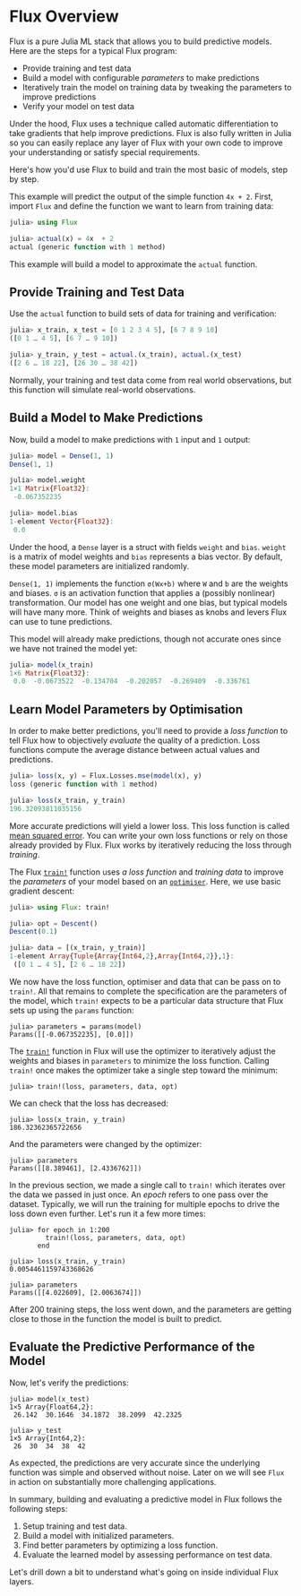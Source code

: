 # Flux Overview

Flux is a pure Julia ML stack that allows you to build predictive models. Here are the steps for a typical Flux program:

- Provide training and test data
- Build a model with configurable *parameters* to make predictions
- Iteratively train the model on training data by tweaking the parameters to improve predictions
- Verify your model on test data

Under the hood, Flux uses a technique called automatic differentiation to take gradients that help improve predictions. Flux is also fully written in Julia so you can easily replace any layer of Flux with your own code to improve your understanding or satisfy special requirements.

Here's how you'd use Flux to build and train the most basic of models, step by step.

This example will predict the output of the simple function `4x + 2`. First, import `Flux` and define the function we want to learn from training data:

```julia
julia> using Flux

julia> actual(x) = 4x  + 2
actual (generic function with 1 method)
```

This example will build a model to approximate the `actual` function.

## Provide Training and Test Data

Use the `actual` function to build sets of data for training and verification:

```julia
julia> x_train, x_test = [0 1 2 3 4 5], [6 7 8 9 10]
([0 1 … 4 5], [6 7 … 9 10])

julia> y_train, y_test = actual.(x_train), actual.(x_test)
([2 6 … 18 22], [26 30 … 38 42])
```

Normally, your training and test data come from real world observations, but this function will simulate real-world observations.

## Build a Model to Make Predictions

Now, build a model to make predictions with `1` input and `1` output:

```julia
julia> model = Dense(1, 1)
Dense(1, 1)

julia> model.weight
1×1 Matrix{Float32}:
 -0.067352235

julia> model.bias
1-element Vector{Float32}:
 0.0
```

Under the hood, a `Dense` layer is a struct with fields `weight` and `bias`. `weight` is a matrix of model weights and `bias` represents a bias vector. By default, these model parameters are initialized randomly.

`Dense(1, 1)` implements the function `σ(Wx+b)` where `W` and `b` are the weights and biases. `σ` is an activation function that applies a (possibly nonlinear) transformation. Our model has one weight and one bias, but typical models will have many more. Think of weights and biases as knobs and levers Flux can use to tune predictions.

This model will already make predictions, though not accurate ones since we have not trained the model yet:

```julia
julia> model(x_train)
1×6 Matrix{Float32}:
 0.0  -0.0673522  -0.134704  -0.202057  -0.269409  -0.336761
```

## Learn Model Parameters by Optimisation

In order to make better predictions, you'll need to provide a *loss function* to tell Flux how to objectively *evaluate* the quality of a prediction. Loss functions compute the average distance between actual values and predictions. 

```julia
julia> loss(x, y) = Flux.Losses.mse(model(x), y)
loss (generic function with 1 method)

julia> loss(x_train, y_train)
196.32093811035156
```

More accurate predictions will yield a lower loss. This loss function is called [mean squared error](https://www.statisticshowto.com/probability-and-statistics/statistics-definitions/mean-squared-error/). You can write your own loss functions or rely on those already provided by Flux. Flux works by iteratively reducing the loss through *training*.

The Flux [`train!`](@ref) function uses *a loss function* and *training data* to improve the *parameters* of your model based on an [`optimiser`](../training/optimisers.md). Here, we use basic gradient descent:

```julia
julia> using Flux: train!

julia> opt = Descent()
Descent(0.1)

julia> data = [(x_train, y_train)]
1-element Array{Tuple{Array{Int64,2},Array{Int64,2}},1}:
 ([0 1 … 4 5], [2 6 … 18 22])
```

We now have the loss function, optimiser and data that can be pass on to `train!`. All that remains to complete the specification are the parameters of the model, which `train!` expects to be a particular data structure that Flux sets up using the `params` function:

```
julia> parameters = params(model)
Params([[-0.067352235], [0.0]])
```

The [`train!`](@ref) function in Flux will use the optimizer to iteratively adjust the weights and biases in `parameters` to minimize the loss function. Calling `train!` once makes the optimizer take a single step toward the minimum: 

```
julia> train!(loss, parameters, data, opt)
```

We can check that the loss has decreased:

```
julia> loss(x_train, y_train)
186.32362365722656
```

And the parameters were changed by the optimizer:

```
julia> parameters
Params([[8.389461], [2.4336762]])
```

In the previous section, we made a single call to `train!` which iterates over the data we passed in just once. An *epoch* refers to one pass over the dataset. Typically, we will run the training for multiple epochs to drive the loss down even further. Let's run it a few more times:

```
julia> for epoch in 1:200
         train!(loss, parameters, data, opt)
       end

julia> loss(x_train, y_train)
0.0054461159743368626

julia> parameters
Params([[4.022609], [2.0063674]])
```

After 200 training steps, the loss went down, and the parameters are getting close to those in the function the model is built to predict.

## Evaluate the Predictive Performance of the Model

Now, let's verify the predictions:

```
julia> model(x_test)
1×5 Array{Float64,2}:
 26.142  30.1646  34.1872  38.2099  42.2325

julia> y_test
1×5 Array{Int64,2}:
 26  30  34  38  42
```

As expected, the predictions are very accurate since the underlying function was simple and observed without noise. Later on we will see `Flux` in action on substantially more challenging applications.

In summary, building and evaluating a predictive model in Flux follows the following steps:

1. Setup training and test data.
2. Build a model with initialized parameters.
3. Find better parameters by optimizing a loss function.
4. Evaluate the learned model by assessing performance on test data.

Let's drill down a bit to understand what's going on inside individual Flux layers.
